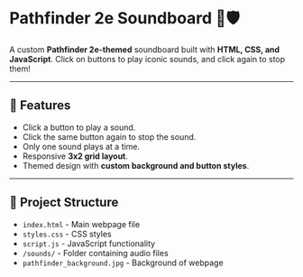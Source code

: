 # **Pathfinder 2e Soundboard 🎵🛡️**  
A custom **Pathfinder 2e-themed** soundboard built with **HTML, CSS, and JavaScript**. Click on buttons to play iconic sounds, and click again to stop them!

---

## **🚀 Features**
- Click a button to play a sound.
- Click the same button again to stop the sound.
- Only one sound plays at a time.
- Responsive **3x2 grid layout**.
- Themed design with **custom background and button styles**.

---

## **📂 Project Structure**
- `index.html` - Main webpage file
- `styles.css` - CSS styles
- `script.js` - JavaScript functionality
- `/sounds/` - Folder containing audio files
- `pathfinder_background.jpg` - Background of webpage
